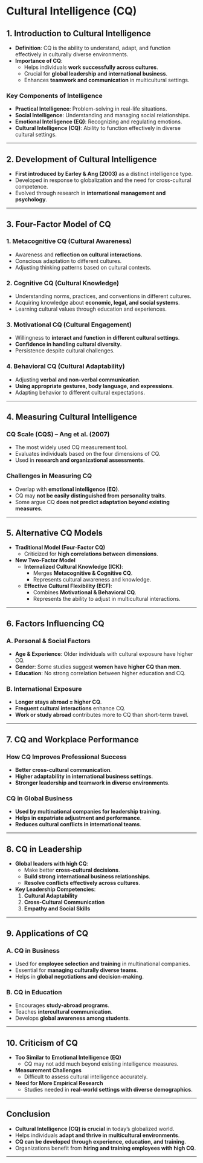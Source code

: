 
# **Cultural Intelligence (CQ)**
## **1. Introduction to Cultural Intelligence**
- **Definition**: CQ is the ability to understand, adapt, and function effectively in culturally diverse environments.
- **Importance of CQ**:
  - Helps individuals **work successfully across cultures**.
  - Crucial for **global leadership and international business**.
  - Enhances **teamwork and communication** in multicultural settings.

### **Key Components of Intelligence**
- **Practical Intelligence**: Problem-solving in real-life situations.
- **Social Intelligence**: Understanding and managing social relationships.
- **Emotional Intelligence (EQ)**: Recognizing and regulating emotions.
- **Cultural Intelligence (CQ)**: Ability to function effectively in diverse cultural settings.

---

## **2. Development of Cultural Intelligence**
- **First introduced by Earley & Ang (2003)** as a distinct intelligence type.
- Developed in response to globalization and the need for cross-cultural competence.
- Evolved through research in **international management and psychology**.

---

## **3. Four-Factor Model of CQ**
### **1. Metacognitive CQ (Cultural Awareness)**
- Awareness and **reflection on cultural interactions**.
- Conscious adaptation to different cultures.
- Adjusting thinking patterns based on cultural contexts.

### **2. Cognitive CQ (Cultural Knowledge)**
- Understanding norms, practices, and conventions in different cultures.
- Acquiring knowledge about **economic, legal, and social systems**.
- Learning cultural values through education and experiences.

### **3. Motivational CQ (Cultural Engagement)**
- Willingness to **interact and function in different cultural settings**.
- **Confidence in handling cultural diversity**.
- Persistence despite cultural challenges.

### **4. Behavioral CQ (Cultural Adaptability)**
- Adjusting **verbal and non-verbal communication**.
- **Using appropriate gestures, body language, and expressions**.
- Adapting behavior to different cultural expectations.

---

## **4. Measuring Cultural Intelligence**
### **CQ Scale (CQS) – Ang et al. (2007)**
- The most widely used CQ measurement tool.
- Evaluates individuals based on the four dimensions of CQ.
- Used in **research and organizational assessments**.

### **Challenges in Measuring CQ**
- Overlap with **emotional intelligence (EQ)**.
- CQ may **not be easily distinguished from personality traits**.
- Some argue CQ **does not predict adaptation beyond existing measures**.

---

## **5. Alternative CQ Models**
- **Traditional Model (Four-Factor CQ)**
  - Criticized for **high correlations between dimensions**.
- **New Two-Factor Model**
  - **Internalized Cultural Knowledge (ICK)**:
    - Merges **Metacognitive & Cognitive CQ**.
    - Represents cultural awareness and knowledge.
  - **Effective Cultural Flexibility (ECF)**:
    - Combines **Motivational & Behavioral CQ**.
    - Represents the ability to adjust in multicultural interactions.

---

## **6. Factors Influencing CQ**
### **A. Personal & Social Factors**
- **Age & Experience**: Older individuals with cultural exposure have higher CQ.
- **Gender**: Some studies suggest **women have higher CQ than men**.
- **Education**: No strong correlation between higher education and CQ.

### **B. International Exposure**
- **Longer stays abroad = higher CQ**.
- **Frequent cultural interactions** enhance CQ.
- **Work or study abroad** contributes more to CQ than short-term travel.

---

## **7. CQ and Workplace Performance**
### **How CQ Improves Professional Success**
- **Better cross-cultural communication**.
- **Higher adaptability in international business settings**.
- **Stronger leadership and teamwork in diverse environments**.

### **CQ in Global Business**
- **Used by multinational companies for leadership training**.
- **Helps in expatriate adjustment and performance**.
- **Reduces cultural conflicts in international teams**.

---

## **8. CQ in Leadership**
- **Global leaders with high CQ**:
  - Make better **cross-cultural decisions**.
  - **Build strong international business relationships**.
  - **Resolve conflicts effectively across cultures**.
- **Key Leadership Competencies**:
  1. **Cultural Adaptability**
  2. **Cross-Cultural Communication**
  3. **Empathy and Social Skills**

---

## **9. Applications of CQ**
### **A. CQ in Business**
- Used for **employee selection and training** in multinational companies.
- Essential for **managing culturally diverse teams**.
- Helps in **global negotiations and decision-making**.

### **B. CQ in Education**
- Encourages **study-abroad programs**.
- Teaches **intercultural communication**.
- Develops **global awareness among students**.

---

## **10. Criticism of CQ**
- **Too Similar to Emotional Intelligence (EQ)**
  - CQ may not add much beyond existing intelligence measures.
- **Measurement Challenges**
  - Difficult to assess cultural intelligence accurately.
- **Need for More Empirical Research**
  - Studies needed in **real-world settings with diverse demographics**.

---

## **Conclusion**
- **Cultural Intelligence (CQ) is crucial** in today’s globalized world.
- Helps individuals **adapt and thrive in multicultural environments**.
- **CQ can be developed through experience, education, and training**.
- Organizations benefit from **hiring and training employees with high CQ**.

---
